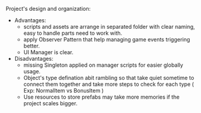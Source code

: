 Project's design and organization:
- Advantages:
	+ scripts and assets are arrange in separated folder with clear naming, easy to handle parts need to work with.
	+ apply Observer Pattern that help managing game events triggering better.
	+ UI Manager is clear.
- Disadvantages:
	+ missing Singleton applied on manager scripts for easier globally usage.
	+ Object's type defination abit rambling so that take quiet sometime to connect them together and take more steps to check for each type ( Exp: NormalItem vs BonusItem )
	+ Use resources to store prefabs may take more memories if the project scales bigger.
	